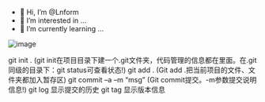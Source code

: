 - 👋 Hi, I’m @Lnform
- 👀 I’m interested in ...
- 🌱 I’m currently learning ...


![image](https://user-images.githubusercontent.com/118281662/201937702-7a529ccc-d486-488b-a907-60240514e906.png)

git init . (git init在项目目录下建一个.git文件夹，代码管理的信息都在里面。在.git同级的目录下：git status可查看状态!)
git add . (Git add .把当前项目的文件、文件夹都加入暂存区)
git commit –a –m “msg” (Git commit提交。-m参数提交说明信息!)
git log 显示提交的历史
git tag 显示版本信息
<!---
Lnform/Lnform is a ✨ special ✨ repository because its `README.md` (this file) appears on your GitHub profile.
You can click the Preview link to take a look at your changes.
--->
